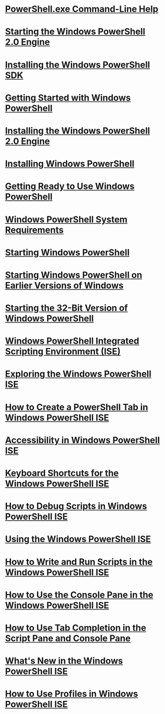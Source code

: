 # [PowerShell.exe Command-Line Help](Topics/Powershell_CmdLineHlp/PowerShell.exe-Command-Line-Help.md)
# [Starting the Windows PowerShell 2.0 Engine](Topics/Powershell_GetStart/Starting-the-Windows-PowerShell-2.0-Engine.md)
# [Installing the Windows PowerShell SDK](Topics/Powershell_GetStart/Installing-the-Windows-PowerShell-SDK.md)
# [Getting Started with Windows PowerShell](Topics/Powershell_GetStart/Getting-Started-with-Windows-PowerShell.md)
# [Installing the Windows PowerShell 2.0 Engine](Topics/Powershell_GetStart/Installing-the-Windows-PowerShell-2.0-Engine.md)
# [Installing Windows PowerShell](Topics/Powershell_GetStart/Installing-Windows-PowerShell.md)
# [Getting Ready to Use Windows PowerShell](Topics/Powershell_GetStart/Getting-Ready-to-Use-Windows-PowerShell.md)
# [Windows PowerShell System Requirements](Topics/Powershell_GetStart/Windows-PowerShell-System-Requirements.md)
# [Starting Windows PowerShell](Topics/Powershell_GetStart/Starting-Windows-PowerShell.md)
# [Starting Windows PowerShell on Earlier Versions of Windows](Topics/Powershell_GetStart/Starting-Windows-PowerShell-on-Earlier-Versions-of-Windows.md)
# [Starting the 32-Bit Version of Windows PowerShell](Topics/Powershell_GetStart/Starting-the-32-Bit-Version-of-Windows-PowerShell.md)
# [Windows PowerShell Integrated Scripting Environment (ISE)](Topics/Powershell_ISE/Windows-PowerShell-Integrated-Scripting-Environment--ISE-.md)
# [Exploring the Windows PowerShell ISE](Topics/Powershell_ISE/Exploring-the-Windows-PowerShell-ISE.md)
# [How to Create a PowerShell Tab in Windows PowerShell ISE](Topics/Powershell_ISE/How-to-Create-a-PowerShell-Tab-in-Windows-PowerShell-ISE.md)
# [Accessibility in Windows PowerShell ISE](Topics/Powershell_ISE/Accessibility-in-Windows-PowerShell-ISE.md)
# [Keyboard Shortcuts for the Windows PowerShell ISE](Topics/Powershell_ISE/Keyboard-Shortcuts-for-the-Windows-PowerShell-ISE.md)
# [How to Debug Scripts in Windows PowerShell ISE](Topics/Powershell_ISE/How-to-Debug-Scripts-in-Windows-PowerShell-ISE.md)
# [Using the Windows PowerShell ISE](Topics/Powershell_ISE/Using-the-Windows-PowerShell-ISE.md)
# [How to Write and Run Scripts in the Windows PowerShell ISE](Topics/Powershell_ISE/How-to-Write-and-Run-Scripts-in-the-Windows-PowerShell-ISE.md)
# [How to Use the Console Pane in the Windows PowerShell ISE](Topics/Powershell_ISE/How-to-Use-the-Console-Pane-in-the-Windows-PowerShell-ISE.md)
# [How to Use Tab Completion in the Script Pane and Console Pane](Topics/Powershell_ISE/How-to-Use-Tab-Completion-in-the-Script-Pane-and-Console-Pane.md)
# [What's New in the Windows PowerShell ISE](Topics/Powershell_ISE/What-s-New-in-the-Windows-PowerShell-ISE.md)
# [How to Use Profiles in Windows PowerShell ISE](Topics/Powershell_ISE/How-to-Use-Profiles-in-Windows-PowerShell-ISE.md)
